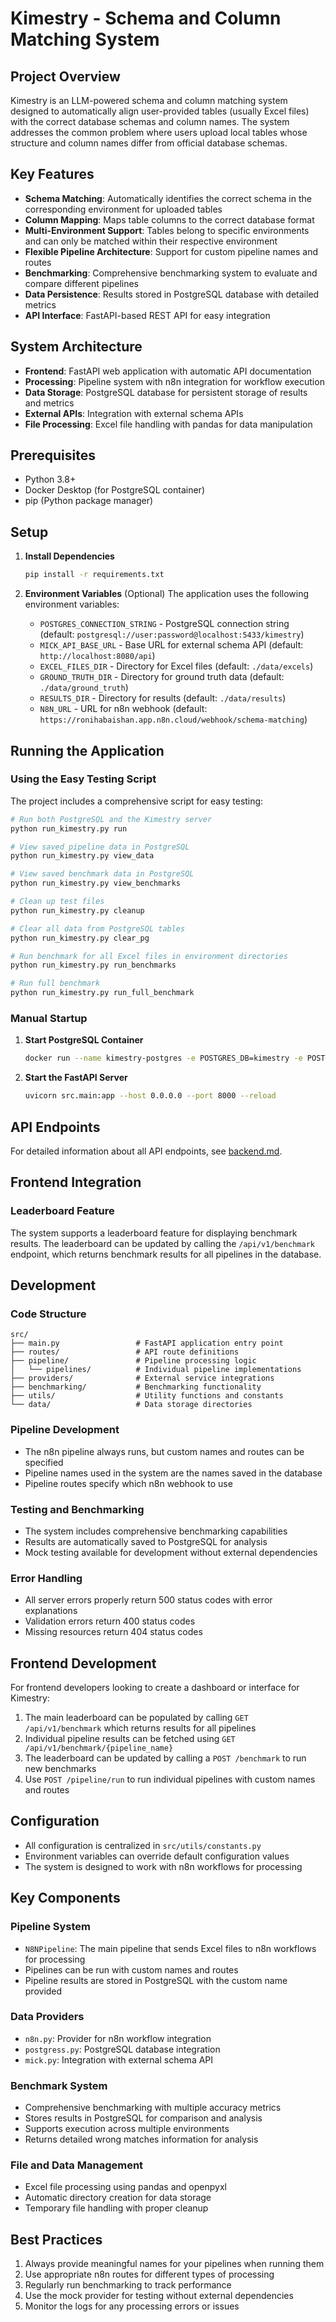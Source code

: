 # Kimestry - Schema and Column Matching System

## Project Overview

Kimestry is an LLM-powered schema and column matching system designed to automatically align user-provided tables (usually Excel files) with the correct database schemas and column names. The system addresses the common problem where users upload local tables whose structure and column names differ from official database schemas.

## Key Features

- **Schema Matching**: Automatically identifies the correct schema in the corresponding environment for uploaded tables
- **Column Mapping**: Maps table columns to the correct database format
- **Multi-Environment Support**: Tables belong to specific environments and can only be matched within their respective environment
- **Flexible Pipeline Architecture**: Support for custom pipeline names and routes
- **Benchmarking**: Comprehensive benchmarking system to evaluate and compare different pipelines
- **Data Persistence**: Results stored in PostgreSQL database with detailed metrics
- **API Interface**: FastAPI-based REST API for easy integration

## System Architecture

- **Frontend**: FastAPI web application with automatic API documentation
- **Processing**: Pipeline system with n8n integration for workflow execution
- **Data Storage**: PostgreSQL database for persistent storage of results and metrics
- **External APIs**: Integration with external schema APIs
- **File Processing**: Excel file handling with pandas for data manipulation

## Prerequisites

- Python 3.8+
- Docker Desktop (for PostgreSQL container)
- pip (Python package manager)

## Setup

1. **Install Dependencies**
   ```bash
   pip install -r requirements.txt
   ```

2. **Environment Variables** (Optional)
   The application uses the following environment variables:
   - `POSTGRES_CONNECTION_STRING` - PostgreSQL connection string (default: `postgresql://user:password@localhost:5433/kimestry`)
   - `MICK_API_BASE_URL` - Base URL for external schema API (default: `http://localhost:8080/api`)
   - `EXCEL_FILES_DIR` - Directory for Excel files (default: `./data/excels`)
   - `GROUND_TRUTH_DIR` - Directory for ground truth data (default: `./data/ground_truth`)
   - `RESULTS_DIR` - Directory for results (default: `./data/results`)
   - `N8N_URL` - URL for n8n webhook (default: `https://ronihabaishan.app.n8n.cloud/webhook/schema-matching`)

## Running the Application

### Using the Easy Testing Script
The project includes a comprehensive script for easy testing:

```bash
# Run both PostgreSQL and the Kimestry server
python run_kimestry.py run

# View saved pipeline data in PostgreSQL
python run_kimestry.py view_data

# View saved benchmark data in PostgreSQL
python run_kimestry.py view_benchmarks

# Clean up test files
python run_kimestry.py cleanup

# Clear all data from PostgreSQL tables
python run_kimestry.py clear_pg

# Run benchmark for all Excel files in environment directories
python run_kimestry.py run_benchmarks

# Run full benchmark
python run_kimestry.py run_full_benchmark
```

### Manual Startup
1. **Start PostgreSQL Container**
   ```bash
   docker run --name kimestry-postgres -e POSTGRES_DB=kimestry -e POSTGRES_USER=user -e POSTGRES_PASSWORD=password -p 5433:5432 -d postgres:13
   ```

2. **Start the FastAPI Server**
   ```bash
   uvicorn src.main:app --host 0.0.0.0 --port 8000 --reload
   ```

## API Endpoints

For detailed information about all API endpoints, see [backend.md](backend.md).

## Frontend Integration

### Leaderboard Feature
The system supports a leaderboard feature for displaying benchmark results. The leaderboard can be updated by calling the `/api/v1/benchmark` endpoint, which returns benchmark results for all pipelines in the database.

## Development

### Code Structure
```
src/
├── main.py                 # FastAPI application entry point
├── routes/                 # API route definitions
├── pipeline/               # Pipeline processing logic
│   └── pipelines/          # Individual pipeline implementations
├── providers/              # External service integrations
├── benchmarking/           # Benchmarking functionality
├── utils/                  # Utility functions and constants
└── data/                   # Data storage directories
```

### Pipeline Development
- The n8n pipeline always runs, but custom names and routes can be specified
- Pipeline names used in the system are the names saved in the database
- Pipeline routes specify which n8n webhook to use

### Testing and Benchmarking
- The system includes comprehensive benchmarking capabilities
- Results are automatically saved to PostgreSQL for analysis
- Mock testing available for development without external dependencies

### Error Handling
- All server errors properly return 500 status codes with error explanations
- Validation errors return 400 status codes
- Missing resources return 404 status codes

## Frontend Development

For frontend developers looking to create a dashboard or interface for Kimestry:

1. The main leaderboard can be populated by calling `GET /api/v1/benchmark` which returns results for all pipelines
2. Individual pipeline results can be fetched using `GET /api/v1/benchmark/{pipeline_name}`
3. The leaderboard can be updated by calling a `POST /benchmark` to run new benchmarks
4. Use `POST /pipeline/run` to run individual pipelines with custom names and routes

## Configuration
- All configuration is centralized in `src/utils/constants.py`
- Environment variables can override default configuration values
- The system is designed to work with n8n workflows for processing

## Key Components

### Pipeline System
- `N8NPipeline`: The main pipeline that sends Excel files to n8n workflows for processing
- Pipelines can be run with custom names and routes
- Pipeline results are stored in PostgreSQL with the custom name provided

### Data Providers
- `n8n.py`: Provider for n8n workflow integration
- `postgress.py`: PostgreSQL database integration
- `mick.py`: Integration with external schema API

### Benchmark System
- Comprehensive benchmarking with multiple accuracy metrics
- Stores results in PostgreSQL for comparison and analysis
- Supports execution across multiple environments
- Returns detailed wrong matches information for analysis

### File and Data Management
- Excel file processing using pandas and openpyxl
- Automatic directory creation for data storage
- Temporary file handling with proper cleanup

## Best Practices

1. Always provide meaningful names for your pipelines when running them
2. Use appropriate n8n routes for different types of processing
3. Regularly run benchmarking to track performance
4. Use the mock provider for testing without external dependencies
5. Monitor the logs for any processing errors or issues